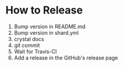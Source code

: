 # How to Release

1.  Bump version in README.md
2.  Bump version in shard.yml
3.  crystal docs
4.  git commit
5.  Wait for Travis-CI
6.  Add a release in the GitHub's release page
